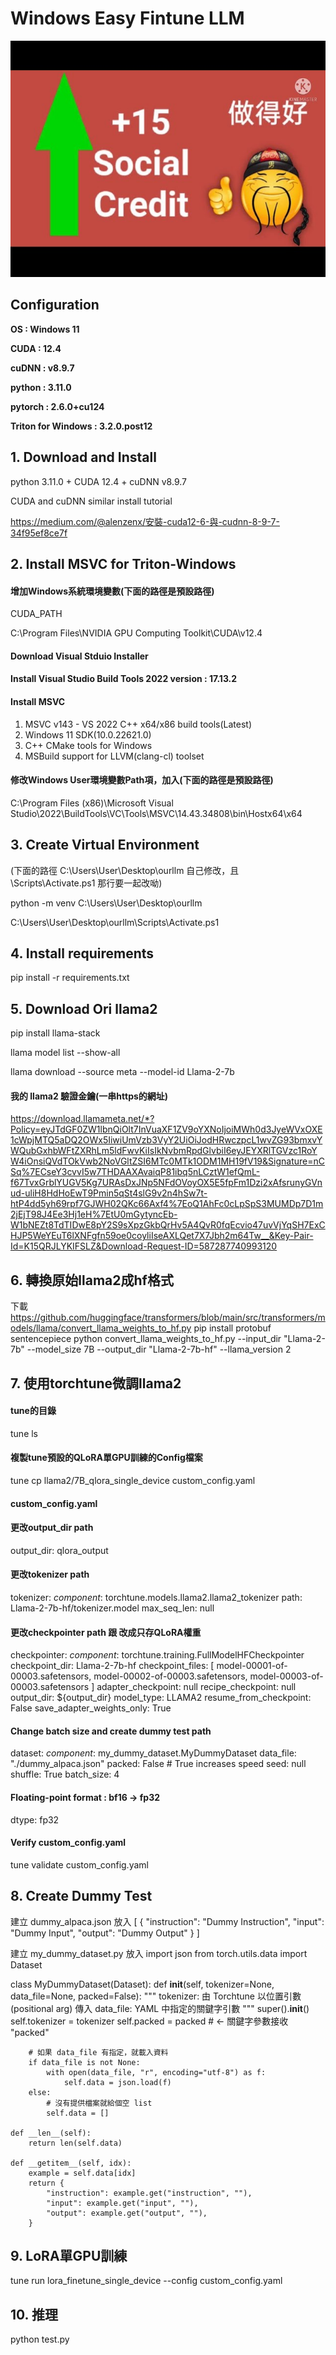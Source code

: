 # Windows Easy Fintune LLM
![image](https://github.com/alenzenx/WindowsEasyFintuneLLM/blob/main/goodjob.jpg)

## **Configuration**

**OS : Windows 11**

**CUDA : 12.4**

**cuDNN : v8.9.7**

**python : 3.11.0**

**pytorch : 2.6.0+cu124**

**Triton for Windows : 3.2.0.post12**

## **1. Download and Install**
python 3.11.0 + CUDA 12.4 + cuDNN v8.9.7

CUDA and cuDNN similar install tutorial 

https://medium.com/@alenzenx/安裝-cuda12-6-與-cudnn-8-9-7-34f95ef8ce7f

## **2. Install MSVC for Triton-Windows**
#### 增加Windows系統環境變數(下面的路徑是預設路徑)
CUDA_PATH

C:\Program Files\NVIDIA GPU Computing Toolkit\CUDA\v12.4

#### Download Visual Stduio Installer
#### Install Visual Studio Build Tools 2022 version : 17.13.2
#### Install MSVC
1. MSVC v143 - VS 2022 C++ x64/x86 build tools(Latest)
2. Windows 11 SDK(10.0.22621.0)
3. C++ CMake tools for Windows
4. MSBuild support for LLVM(clang-cl) toolset 

#### 修改Windows User環境變數Path項，加入(下面的路徑是預設路徑)
C:\Program Files (x86)\Microsoft Visual Studio\2022\BuildTools\VC\Tools\MSVC\14.43.34808\bin\Hostx64\x64

## **3. Create Virtual Environment**
(下面的路徑 C:\Users\User\Desktop\ourllm 自己修改，且 \Scripts\Activate.ps1 那行要一起改呦)

python -m venv C:\Users\User\Desktop\ourllm

C:\Users\User\Desktop\ourllm\Scripts\Activate.ps1

## **4. Install requirements**
pip install -r requirements.txt

## **5. Download Ori llama2**
pip install llama-stack

llama model list --show-all

llama download --source meta --model-id Llama-2-7b

#### 我的 llama2 驗證金鑰(一串https的網址)
https://download.llamameta.net/*?Policy=eyJTdGF0ZW1lbnQiOlt7InVuaXF1ZV9oYXNoIjoiMWh0d3JyeWVxOXE1cWpjMTQ5aDQ2OWx5IiwiUmVzb3VyY2UiOiJodHRwczpcL1wvZG93bmxvYWQubGxhbWFtZXRhLm5ldFwvKiIsIkNvbmRpdGlvbiI6eyJEYXRlTGVzc1RoYW4iOnsiQVdTOkVwb2NoVGltZSI6MTc0MTk1ODM1MH19fV19&Signature=nCSq%7ECseY3cvvI5w7THDAAXAvaiqP81ibq5nLCztW1efQmL-f67TvxGrblYUGV5Kg7URAsDxJNp5NFdOVoyOX5E5fpFm1Dzi2xAfsrunyGVnud-uliH8HdHoEwT9Pmin5qSt4slG9v2n4hSw7t-htP4dd5yh69rpf7GJWH02QKc66Axf4%7EoQ1AhFc0cLpSpS3MUMDp7D1m2jEjT98J4Ee3Hj1eH%7EtU0mGytyncEb-W1bNEZt8TdTIDwE8pY2S9sXpzGkbQrHv5A4QvR0fqEcvio47uvVjYqSH7ExCHJP5WeYEuT6lXNFgfn59oe0coyliIseAXLQet7X7Jbh2m64Tw__&Key-Pair-Id=K15QRJLYKIFSLZ&Download-Request-ID=587287740993120

## **6. 轉換原始llama2成hf格式**
下載 https://github.com/huggingface/transformers/blob/main/src/transformers/models/llama/convert_llama_weights_to_hf.py
pip install protobuf sentencepiece
python convert_llama_weights_to_hf.py --input_dir "Llama-2-7b" --model_size 7B --output_dir "Llama-2-7b-hf" --llama_version 2

## **7. 使用torchtune微調llama2**
#### tune的目錄
tune ls

#### 複製tune預設的QLoRA單GPU訓練的Config檔案
tune cp llama2/7B_qlora_single_device custom_config.yaml

#### custom_config.yaml
#### 更改output_dir path
output_dir: qlora_output

#### 更改tokenizer path
tokenizer:
  _component_: torchtune.models.llama2.llama2_tokenizer
  path: Llama-2-7b-hf/tokenizer.model
  max_seq_len: null

#### 更改checkpointer path 跟 改成只存QLoRA權重
checkpointer:
  _component_: torchtune.training.FullModelHFCheckpointer
  checkpoint_dir: Llama-2-7b-hf
  checkpoint_files: [
    model-00001-of-00003.safetensors,
    model-00002-of-00003.safetensors,
    model-00003-of-00003.safetensors
  ]
  adapter_checkpoint: null
  recipe_checkpoint: null
  output_dir: ${output_dir}
  model_type: LLAMA2
resume_from_checkpoint: False
save_adapter_weights_only: True

#### Change batch size and create dummy test path
dataset:
  _component_: my_dummy_dataset.MyDummyDataset
  data_file: "./dummy_alpaca.json"
  packed: False  # True increases speed
seed: null
shuffle: True
batch_size: 4

#### Floating-point format : bf16 -> fp32
dtype: fp32

#### Verify custom_config.yaml
tune validate custom_config.yaml

## **8.  Create Dummy Test**
建立 dummy_alpaca.json
放入
[
    {
      "instruction": "Dummy Instruction",
      "input": "Dummy Input",
      "output": "Dummy Output"
    }
]

建立 my_dummy_dataset.py
放入
import json
from torch.utils.data import Dataset

class MyDummyDataset(Dataset):
    def __init__(self, tokenizer=None, data_file=None, packed=False):
        """
        tokenizer: 由 Torchtune 以位置引數 (positional arg) 傳入
        data_file: YAML 中指定的關鍵字引數
        """
        super().__init__()
        self.tokenizer = tokenizer
        self.packed = packed  # <- 關鍵字參數接收 "packed"

        # 如果 data_file 有指定，就載入資料
        if data_file is not None:
            with open(data_file, "r", encoding="utf-8") as f:
                self.data = json.load(f)
        else:
            # 沒有提供檔案就給個空 list
            self.data = []

    def __len__(self):
        return len(self.data)

    def __getitem__(self, idx):
        example = self.data[idx]
        return {
            "instruction": example.get("instruction", ""),
            "input": example.get("input", ""),
            "output": example.get("output", ""),
        }

## **9.  LoRA單GPU訓練**
tune run lora_finetune_single_device --config custom_config.yaml

## **10.  推理**
python test.py